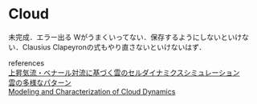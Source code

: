 # Cloud

未完成．エラー出る
Wがうまくいってない．保存するようにしないといけない．Clausius Clapeyronの式もやり直さないといけないはず．

references\
[上昇気流・ベナール対流に基づく雲のセルダイナミクスシミュレーション](https://www.ipsj.or.jp/award/9faeag0000004ej9-att/S_Miyazaki_Rei.pdf)\
[雲の多様なパターン](https://repository.kulib.kyoto-u.ac.jp/dspace/bitstream/2433/95661/1/KJ00004737337.pdf)\
[Modeling and Characterization of Cloud Dynamics](https://journals.aps.org/prl/abstract/10.1103/PhysRevLett.78.4297)
